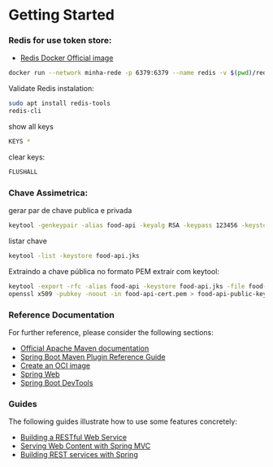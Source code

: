 # Getting Started

### Redis for use token store:
* [Redis Docker Official image](https://hub.docker.com/_/redis)
```sh
docker run --network minha-rede -p 6379:6379 --name redis -v $(pwd)/redis-data:/data -d redis:6-alpine redis-server --appendonly yes
```
Validate Redis instalation:
```sh
sudo apt install redis-tools
redis-cli
```
show all keys
```sh
KEYS *
```
clear keys:
```sh
FLUSHALL
```
### Chave Assimetrica:
gerar par de chave publica e privada
```sh
keytool -genkeypair -alias food-api -keyalg RSA -keypass 123456 -keystore food-api.jks -storepass 123456789
```
listar chave
```sh
keytool -list -keystore food-api.jks
```
Extraindo a chave pública no formato PEM
extrair com keytool:
```sh
keytool -export -rfc -alias food-api -keystore food-api.jks -file food-api-cert.pem
openssl x509 -pubkey -noout -in food-api-cert.pem > food-api-public-key.pem
```



### Reference Documentation
For further reference, please consider the following sections:

* [Official Apache Maven documentation](https://maven.apache.org/guides/index.html)
* [Spring Boot Maven Plugin Reference Guide](https://docs.spring.io/spring-boot/docs/2.3.4.RELEASE/maven-plugin/reference/html/)
* [Create an OCI image](https://docs.spring.io/spring-boot/docs/2.3.4.RELEASE/maven-plugin/reference/html/#build-image)
* [Spring Web](https://docs.spring.io/spring-boot/docs/2.3.4.RELEASE/reference/htmlsingle/#boot-features-developing-web-applications)
* [Spring Boot DevTools](https://docs.spring.io/spring-boot/docs/2.3.4.RELEASE/reference/htmlsingle/#using-boot-devtools)

### Guides
The following guides illustrate how to use some features concretely:

* [Building a RESTful Web Service](https://spring.io/guides/gs/rest-service/)
* [Serving Web Content with Spring MVC](https://spring.io/guides/gs/serving-web-content/)
* [Building REST services with Spring](https://spring.io/guides/tutorials/bookmarks/)

